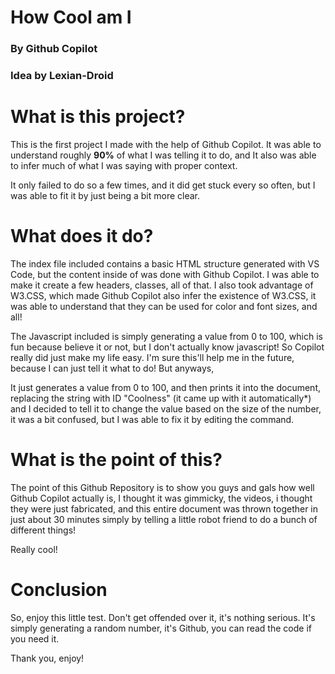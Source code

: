 # How Cool am I
### By Github Copilot
### Idea by Lexian-Droid

# What is this project?
This is the first project I made with the help of Github Copilot. It was able to understand roughly **90%** of what I was telling it to do, and It also was able to infer much of what I was saying with proper context.

It only failed to do so a few times, and it did get stuck every so often, but I was able to fit it by just being a bit more clear.

# What does it do?
The index file included contains a basic HTML structure generated with VS Code, but the content inside of <body> was done with Github Copilot. 
I was able to make it create a few headers, classes, all of that. I also took advantage of W3.CSS, which made Github Copilot also infer the existence of W3.CSS, it was able to understand that they can be used for color and font sizes, and all!
  
The Javascript included is simply generating a value from 0 to 100, which is fun because believe it or not, but I don't actually know javascript! So Copilot really did just make my life easy. I'm sure this'll help me in the future, because I can just tell it what to do! But anyways,
  
  It just generates a value from 0 to 100, and then prints it into the document, replacing the string with ID "Coolness" (it came up with it automatically*) and I decided to tell it to change the value based on the size of the number, it was a bit confused, but I was able to fix it by editing the command.
  
  # What is the point of this?
  The point of this Github Repository is to show you guys and gals how well Github Copilot actually is, I thought it was gimmicky, the videos, i thought they were just fabricated, and this entire document was thrown together in just about 30 minutes simply by telling a little robot friend to do a bunch of different things!
  
  Really cool!
  
  # Conclusion
  So, enjoy this little test. Don't get offended over it, it's nothing serious. It's simply generating a random number, it's Github, you can read the code if you need it.
  
 Thank you, enjoy!
